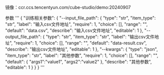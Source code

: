 镜像：ccr.ccs.tencentyun.com/cube-studio/demo:20240907

参数
'''
{
    "训练相关参数": {
        "--input_file_path": {
            "type": "str",
            "item_type": "str",
            "label": "输入csv文件地址",
            "require": 1,
            "choice": [],
            "range": "",
            "default": "data.csv",
            "describe": "输入csv文件地址",
            "editable": 1
        },
        "--output_file_path": {
            "type": "str",
            "item_type": "str",
            "label": "输出csv文件地址",
            "require": 1,
            "choice": [],
            "range": "",
            "default": "data-result.csv",
            "describe": "输出csv文件地址",
            "editable": 1
        },
        "--kwargs": {
            "type": "json",
            "item_type": "str",
            "label": "其他参数",
            "require": 1,
            "choice": [],
            "range": "",
            "default": {
              "args1":"value1",
              "args2":"value2"
            },
            "describe": "其他参数",
            "editable": 1
        }
    }
}
'''
